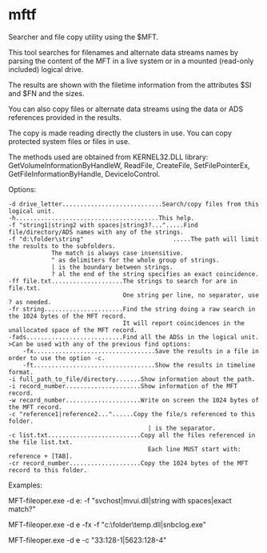 # mftf
Searcher and file copy utility using the $MFT.

This tool searches for filenames and alternate data streams names by parsing the content of the MFT in a
live system or in a mounted (read-only included) logical drive.

The results are shown with the filetime information from the attributes $SI and $FN and the sizes.

You can also copy files or alternate data streams using the data or ADS references provided in the results.

The copy is made reading directly the clusters in use. You can copy protected system files or files in use.

The methods used are obtained from KERNEL32.DLL library: GetVolumeInformationByHandleW, ReadFile, CreateFile, SetFilePointerEx, GetFileInformationByHandle, DeviceIoControl.


Options:

    -d drive_letter............................Search/copy files from this logical unit.
    -h........................................This help.
    -f "string1|string2 with spaces|string3?...".....Find file/directory/ADS names with any of the strings.
    -f "d:\folder\string"                         .....The path will limit the results to the subfolders. 
                The match is always case insensitive.
                " as delimiters for the whole group of strings.
                | is the boundary between strings.
                ? al the end of the string specifies an exact coincidence.
    -ff file.txt....................The strings to search for are in file.txt.
                                    One string per line, no separator, use ? as needed.
    -fr string......................Find the string doing a raw search in the 1024 bytes of the MFT record.
                                    It will report coincidences in the unallocated space of the MFT record.
    -fads...........................Find all the ADSs in the logical unit.
    >Can be used with any of the previous find options:
        -fx..................................Save the results in a file in order to use the option -c.
        -ft..................................Show the results in timeline format.
    -i full_path_to_file/directory.......Show information about the path.
    -i record_number.....................Show information of the MFT record.
    -w record_number.....................Write on screen the 1024 bytes of the MFT record.
    -c "reference1|reference2..."......Copy the file/s referenced to this folder.
                                           | is the separator.
    -c list.txt..........................Copy all the files referenced in the file list.txt.
                                           Each line MUST start with: reference + [TAB].
    -cr record_number....................Copy the 1024 bytes of the MFT record to this folder.

Examples:

MFT-fileoper.exe -d e: -f "svchost|mvui.dll|string with spaces|exact match?"

MFT-fileoper.exe -d e -fx -f "c:\folder\temp.dll|snbclog.exe"

MFT-fileoper.exe -d e -c "33:128-1|5623:128-4"

